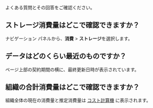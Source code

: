 よくある質問とその回答をご確認ください。

ストレージ消費量はどこで確認できますか？
----------------------------------------

ナビゲーション パネルから、**消費** \> **ストレージ**を選択します。

データはどのくらい最近のものですか？
------------------------------------

ページ上部の契約期間の横に、最終更新日時が表示されています。

組織の合計消費量はどこで確認できますか？
----------------------------------------

組織全体の現在の消費量と推定消費量は [コスト計算機](vsb1703029847518.md) に表示されます。
